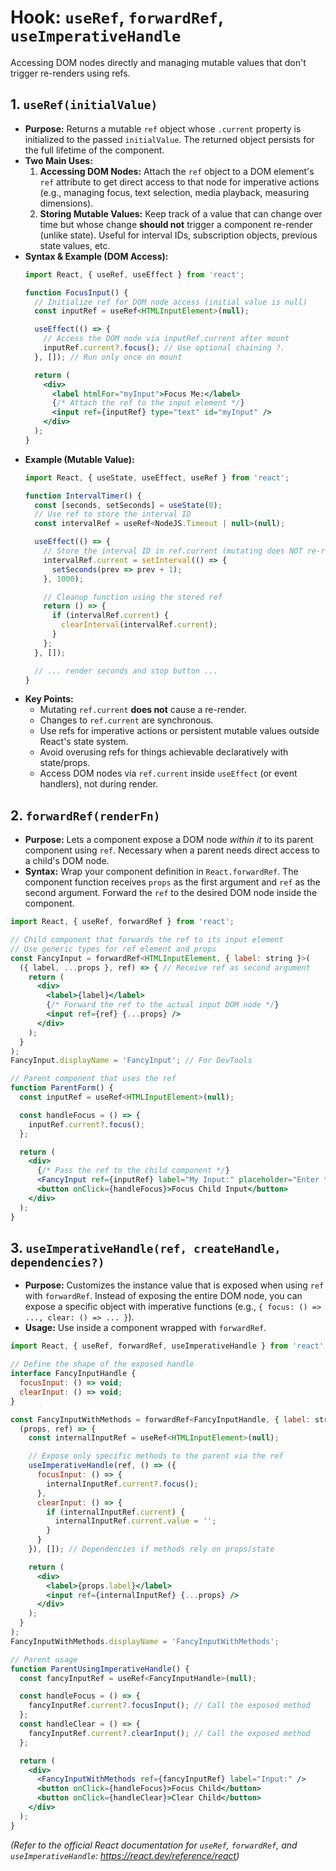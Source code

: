 # Hook: `useRef`, `forwardRef`, `useImperativeHandle`

Accessing DOM nodes directly and managing mutable values that don't trigger re-renders using refs.

## 1. `useRef(initialValue)`

*   **Purpose:** Returns a mutable `ref` object whose `.current` property is initialized to the passed `initialValue`. The returned object persists for the full lifetime of the component.
*   **Two Main Uses:**
    1.  **Accessing DOM Nodes:** Attach the `ref` object to a DOM element's `ref` attribute to get direct access to that node for imperative actions (e.g., managing focus, text selection, media playback, measuring dimensions).
    2.  **Storing Mutable Values:** Keep track of a value that can change over time but whose change **should not** trigger a component re-render (unlike state). Useful for interval IDs, subscription objects, previous state values, etc.
*   **Syntax & Example (DOM Access):**
    ```jsx
    import React, { useRef, useEffect } from 'react';

    function FocusInput() {
      // Initialize ref for DOM node access (initial value is null)
      const inputRef = useRef<HTMLInputElement>(null);

      useEffect(() => {
        // Access the DOM node via inputRef.current after mount
        inputRef.current?.focus(); // Use optional chaining ?.
      }, []); // Run only once on mount

      return (
        <div>
          <label htmlFor="myInput">Focus Me:</label>
          {/* Attach the ref to the input element */}
          <input ref={inputRef} type="text" id="myInput" />
        </div>
      );
    }
    ```
*   **Example (Mutable Value):**
    ```jsx
    import React, { useState, useEffect, useRef } from 'react';

    function IntervalTimer() {
      const [seconds, setSeconds] = useState(0);
      // Use ref to store the interval ID
      const intervalRef = useRef<NodeJS.Timeout | null>(null);

      useEffect(() => {
        // Store the interval ID in ref.current (mutating does NOT re-render)
        intervalRef.current = setInterval(() => {
          setSeconds(prev => prev + 1);
        }, 1000);

        // Cleanup function using the stored ref
        return () => {
          if (intervalRef.current) {
            clearInterval(intervalRef.current);
          }
        };
      }, []);

      // ... render seconds and stop button ...
    }
    ```
*   **Key Points:**
    *   Mutating `ref.current` **does not** cause a re-render.
    *   Changes to `ref.current` are synchronous.
    *   Use refs for imperative actions or persistent mutable values outside React's state system.
    *   Avoid overusing refs for things achievable declaratively with state/props.
    *   Access DOM nodes via `ref.current` inside `useEffect` (or event handlers), not during render.

## 2. `forwardRef(renderFn)`

*   **Purpose:** Lets a component expose a DOM node *within it* to its parent component using `ref`. Necessary when a parent needs direct access to a child's DOM node.
*   **Syntax:** Wrap your component definition in `React.forwardRef`. The component function receives `props` as the first argument and `ref` as the second argument. Forward the `ref` to the desired DOM node inside the component.

```jsx
import React, { useRef, forwardRef } from 'react';

// Child component that forwards the ref to its input element
// Use generic types for ref element and props
const FancyInput = forwardRef<HTMLInputElement, { label: string }>(
  ({ label, ...props }, ref) => { // Receive ref as second argument
    return (
      <div>
        <label>{label}</label>
        {/* Forward the ref to the actual input DOM node */}
        <input ref={ref} {...props} />
      </div>
    );
  }
);
FancyInput.displayName = 'FancyInput'; // For DevTools

// Parent component that uses the ref
function ParentForm() {
  const inputRef = useRef<HTMLInputElement>(null);

  const handleFocus = () => {
    inputRef.current?.focus();
  };

  return (
    <div>
      {/* Pass the ref to the child component */}
      <FancyInput ref={inputRef} label="My Input:" placeholder="Enter text" />
      <button onClick={handleFocus}>Focus Child Input</button>
    </div>
  );
}
```

## 3. `useImperativeHandle(ref, createHandle, dependencies?)`

*   **Purpose:** Customizes the instance value that is exposed when using `ref` with `forwardRef`. Instead of exposing the entire DOM node, you can expose a specific object with imperative functions (e.g., `{ focus: () => ..., clear: () => ... }`).
*   **Usage:** Use inside a component wrapped with `forwardRef`.

```jsx
import React, { useRef, forwardRef, useImperativeHandle } from 'react';

// Define the shape of the exposed handle
interface FancyInputHandle {
  focusInput: () => void;
  clearInput: () => void;
}

const FancyInputWithMethods = forwardRef<FancyInputHandle, { label: string }>(
  (props, ref) => {
    const internalInputRef = useRef<HTMLInputElement>(null);

    // Expose only specific methods to the parent via the ref
    useImperativeHandle(ref, () => ({
      focusInput: () => {
        internalInputRef.current?.focus();
      },
      clearInput: () => {
        if (internalInputRef.current) {
          internalInputRef.current.value = '';
        }
      }
    }), []); // Dependencies if methods rely on props/state

    return (
      <div>
        <label>{props.label}</label>
        <input ref={internalInputRef} {...props} />
      </div>
    );
  }
);
FancyInputWithMethods.displayName = 'FancyInputWithMethods';

// Parent usage
function ParentUsingImperativeHandle() {
  const fancyInputRef = useRef<FancyInputHandle>(null);

  const handleFocus = () => {
    fancyInputRef.current?.focusInput(); // Call the exposed method
  };
  const handleClear = () => {
    fancyInputRef.current?.clearInput(); // Call the exposed method
  };

  return (
    <div>
      <FancyInputWithMethods ref={fancyInputRef} label="Input:" />
      <button onClick={handleFocus}>Focus Child</button>
      <button onClick={handleClear}>Clear Child</button>
    </div>
  );
}
```

*(Refer to the official React documentation for `useRef`, `forwardRef`, and `useImperativeHandle`: https://react.dev/reference/react)*
